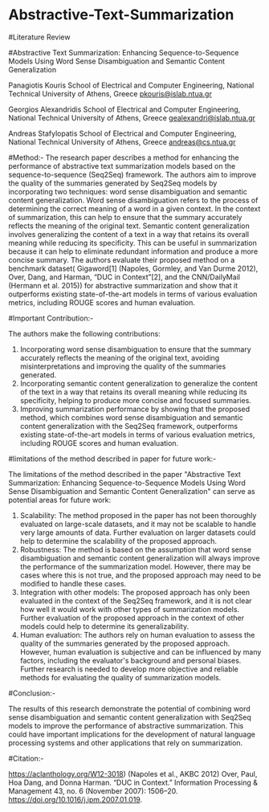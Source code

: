 # Abstractive-Text-Summarization

#Literature Review

#Abstractive Text Summarization: Enhancing Sequence-to-Sequence Models Using Word Sense Disambiguation and Semantic Content Generalization

Panagiotis Kouris 
School of Electrical and Computer Engineering, 
National Technical University of Athens, Greece 
pkouris@islab.ntua.gr 

Georgios Alexandridis 
School of Electrical and Computer Engineering, 
National Technical University of Athens, 
Greece gealexandri@islab.ntua.gr 

Andreas Stafylopatis 
School of Electrical and Computer Engineering, 
National Technical University of Athens, Greece 
andreas@cs.ntua.gr

#Method:-
The research paper describes a method for enhancing the performance of abstractive text summarization models based on the sequence-to-sequence (Seq2Seq) framework. The authors aim to improve the quality of the summaries generated by Seq2Seq models by incorporating two techniques: word sense disambiguation and semantic content generalization.
Word sense disambiguation refers to the process of determining the correct meaning of a word in a given context. In the context of summarization, this can help to ensure that the summary accurately reflects the meaning of the original text.
Semantic content generalization involves generalizing the content of a text in a way that retains its overall meaning while reducing its specificity. This can be useful in summarization because it can help to eliminate redundant information and produce a more concise summary.
The authors evaluate their proposed method on a benchmark dataset( Gigaword[1] (Napoles, Gormley, and Van Durme 2012), Over, Dang, and Harman, “DUC in Context”[2], and the CNN/DailyMail (Hermann et al. 2015)) for abstractive summarization and show that it outperforms existing state-of-the-art models in terms of various evaluation metrics, including ROUGE scores and human evaluation.

#Important Contribution:- 


The authors make the following contributions:
1. Incorporating word sense disambiguation to ensure that the summary accurately reflects the meaning of the original text, avoiding misinterpretations and improving the quality of the summaries generated.
2. Incorporating semantic content generalization to generalize the content of the text in a way that retains its overall meaning while reducing its specificity, helping to produce more concise and focused summaries.
3. Improving summarization performance by showing that the proposed method, which combines word sense disambiguation and semantic content generalization with the Seq2Seq framework, outperforms existing state-of-the-art models in terms of various evaluation metrics, including ROUGE scores and human evaluation.


#limitations of the method described in paper for future work:-


The limitations of the method described in the paper "Abstractive Text Summarization: Enhancing Sequence-to-Sequence Models Using Word Sense Disambiguation and Semantic Content Generalization" can serve as potential areas for future work:
1. Scalability: The method proposed in the paper has not been thoroughly evaluated on large-scale datasets, and it may not be scalable to handle very large amounts of data. Further evaluation on larger datasets could help to determine the scalability of the proposed approach.
2. Robustness: The method is based on the assumption that word sense disambiguation and semantic content generalization will always improve the performance of the summarization model. However, there may be cases where this is not true, and the proposed approach may need to be modified to handle these cases.
3. Integration with other models: The proposed approach has only been evaluated in the context of the Seq2Seq framework, and it is not clear how well it would work with other types of summarization models. Further evaluation of the proposed approach in the context of other models could help to determine its generalizability.
4. Human evaluation: The authors rely on human evaluation to assess the quality of the summaries generated by the proposed approach. However, human evaluation is subjective and can be influenced by many factors, including the evaluator's background and personal biases. Further research is needed to develop more objective and reliable methods for evaluating the quality of summarization models.


#Conclusion:-


The results of this research demonstrate the potential of combining word sense disambiguation and semantic content generalization with Seq2Seq models to improve the performance of abstractive summarization. This could have important implications for the development of natural language processing systems and other applications that rely on summarization.


#Citation:-


https://aclanthology.org/W12-3018) (Napoles et al., AKBC 2012)
Over, Paul, Hoa Dang, and Donna Harman. “DUC in Context.” Information Processing &       Management 43, no. 6 (November 2007): 1506–20. https://doi.org/10.1016/j.ipm.2007.01.019.


